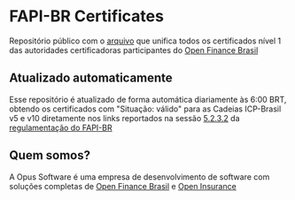 # FAPI-BR Certificates

Repositório público com o [arquivo](./ca-certificates/production/all-fapi-br-ca-certificates.crt) que unifica todos os certificados nível 1 das autoridades certificadoras participantes do [Open Finance Brasil](https://openfinancebrasil.org.br/)

## Atualizado automaticamente

Esse repositório é atualizado de forma automática diariamente às 6:00 BRT, obtendo os certificados com "Situação: válido" para as Cadeias ICP-Brasil v5 e v10 diretamente nos links reportados na sessão [5.2.3.2](https://openbanking-brasil.github.io/specs-seguranca/open-banking-brasil-certificate-standards-1_ID1-ptbr.html#name-autoridades-certificadoras-) da [regulamentação do FAPI-BR](https://openbanking-brasil.github.io/specs-seguranca/)

## Quem somos?

A Opus Software é uma empresa de desenvolvimento de software com soluções completas de [Open Finance Brasil](https://www.opus-software.com.br/solucoes-cases/opus-open-finance/) e [Open Insurance](https://www.opus-software.com.br/opus-open-insurance/)